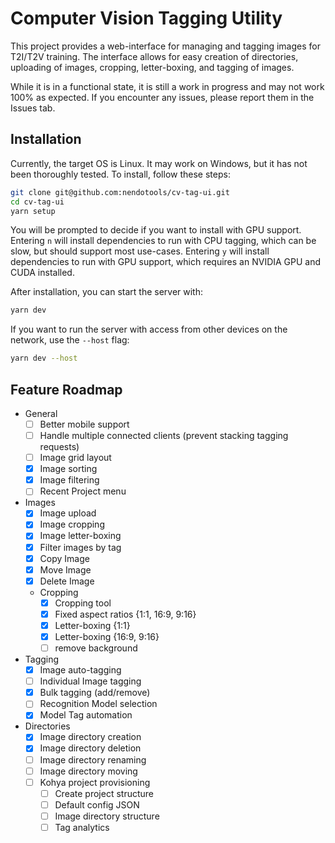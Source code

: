 # Computer Vision Tagging Utility

This project provides a web-interface for managing and tagging images for
T2I/T2V training. The interface allows for easy creation of directories,
uploading of images, cropping, letter-boxing, and tagging of images.

While it is in a functional state, it is still a work in progress and may not
work 100% as expected. If you encounter any issues, please report them in the
Issues tab.

## Installation

Currently, the target OS is Linux. It may work on Windows, but it has not been
thoroughly tested. To install, follow these steps:

```bash
git clone git@github.com:nendotools/cv-tag-ui.git
cd cv-tag-ui
yarn setup
```

You will be prompted to decide if you want to install with GPU support. Entering
`n` will install dependencies to run with CPU tagging, which can be slow, but
should support most use-cases. Entering `y` will install dependencies to run
with GPU support, which requires an NVIDIA GPU and CUDA installed.

After installation, you can start the server with:

```bash
yarn dev
```

If you want to run the server with access from other devices on the network, use
the `--host` flag:

```bash
yarn dev --host
```

## Feature Roadmap

- General
  - [ ] Better mobile support
  - [ ] Handle multiple connected clients (prevent stacking tagging requests)
  - [ ] Image grid layout
  - [x] Image sorting
  - [x] Image filtering
  - [ ] Recent Project menu
- Images
  - [x] Image upload
  - [x] Image cropping
  - [x] Image letter-boxing
  - [x] Filter images by tag
  - [x] Copy Image
  - [x] Move Image
  - [x] Delete Image
  - Cropping
    - [x] Cropping tool
    - [x] Fixed aspect ratios {1:1, 16:9, 9:16}
    - [x] Letter-boxing {1:1}
    - [x] Letter-boxing {16:9, 9:16}
    - [ ] remove background
- Tagging
  - [x] Image auto-tagging
  - [ ] Individual Image tagging
  - [x] Bulk tagging (add/remove)
  - [ ] Recognition Model selection
  - [x] Model Tag automation
- Directories
  - [x] Image directory creation
  - [x] Image directory deletion
  - [ ] Image directory renaming
  - [ ] Image directory moving
  - [ ] Kohya project provisioning
    - [ ] Create project structure
    - [ ] Default config JSON
    - [ ] Image directory structure
    - [ ] Tag analytics
